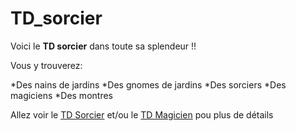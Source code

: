 TD_sorcier
==========

Voici le **TD sorcier** dans toute sa splendeur !! 

Vous y trouverez:

*Des nains de jardins
	*Des gnomes de jardins
*Des sorciers
	*Des magiciens
*Des montres

Allez voir le [TD Sorcier](https://drive.google.com/file/d/19DYjv-I5QKMbT9QNpr5jO4oUujupvENE/view) et/ou le [TD Magicien](https://drive.google.com/file/d/1XLclk9rF1S741GMempHZvftVMW3_tfVN/view) pou plus de détails 
